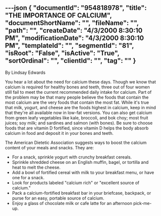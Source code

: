 ---json
{
  "documentId": "954818978",
  "title": "THE IMPORTANCE OF CALCIUM",
  "documentShortName": "",
  "fileName": "",
  "path": "",
  "createDate": "4/3/2000 8:30:10 PM",
  "modificationDate": "4/3/2000 8:30:10 PM",
  "templateId": "",
  "segmentId": "81",
  "isRoot": "False",
  "isActive": "True",
  "sortOrdinal": "",
  "clientId": "",
  "tag": ""
}
---

By Lindsay Edwards 
 
You hear a lot about the need for calcium these days. Though we know that calcium is required for healthy bones and teeth, three out of four women still fail to meet the current recommended daily intake for calcium. Part of the problem may be that many people believe the foods that contain the most calcium are the very foods that contain the most fat. While it's true that milk, yogurt, and cheese are the foods highest in calcium, keep in mind that they're all available now in low-fat versions. You can also get calcium from green leafy vegetables like kale, broccoli, and bok choy; most fruit juices; soy milk; and sardines and salmon (with bones). Be sure to choose foods that are vitamin D fortified, since vitamin D helps the body absorb calcium in food and deposit it in your bones and teeth.

The American Dietetic Association suggests ways to boost the calcium content of your meals and snacks. They are: 
- For a snack, sprinkle yogurt with crunchy breakfast cereals. 
- Sprinkle shredded cheese on an English muffin, bagel, or tortilla 
and heat to melt the cheese. 
- Add a bowl of fortified cereal with milk to your breakfast menu, or have one for a snack. 
- Look for products labeled &quot;calcium rich&quot; or &quot;excellent source of 
calcium.&quot; 
- Pack a calcium-fortified breakfast bar in your briefcase, backpack, or purse for an easy, portable source of calcium. 
- Enjoy a glass of chocolate milk or cafe latte for an afternoon 
pick-me-up.
